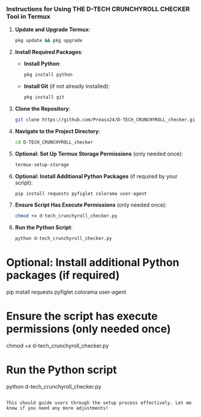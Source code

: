 ### **Instructions for Using THE D-TECH CRUNCHYROLL CHECKER Tool in Termux**

1. **Update and Upgrade Termux**:
   ```bash
   pkg update && pkg upgrade
   ```

2. **Install Required Packages**:
   - **Install Python**:
     ```bash
     pkg install python
     ```
   - **Install Git** (if not already installed):
     ```bash
     pkg install git
     ```

3. **Clone the Repository**:
   ```bash
   git clone https://github.com/Preasx24/D-TECH_CRUNCHYROLL_checker.git
   ```

4. **Navigate to the Project Directory**:
   ```bash
   cd D-TECH_CRUNCHYROLL_checker
   ```

5. **Optional: Set Up Termux Storage Permissions** (only needed once):
   ```bash
   termux-setup-storage
   ```

6. **Optional: Install Additional Python Packages** (if required by your script):
   ```bash
   pip install requests pyfiglet colorama user-agent
   ```

7. **Ensure Script Has Execute Permissions** (only needed once):
   ```bash
   chmod +x d-tech_crunchyroll_checker.py
   ```

8. **Run the Python Script**:
   ```bash
   python d-tech_crunchyroll_checker.py
   ```


# Optional: Install additional Python packages (if required)
pip install requests pyfiglet colorama user-agent

# Ensure the script has execute permissions (only needed once)
chmod +x d-tech_crunchyroll_checker.py

# Run the Python script
python d-tech_crunchyroll_checker.py
```

This should guide users through the setup process effectively. Let me know if you need any more adjustments!
